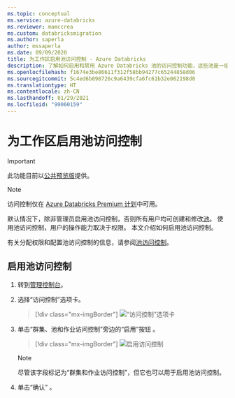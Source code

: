 ```yaml
---
ms.topic: conceptual
ms.service: azure-databricks
ms.reviewer: mamccrea
ms.custom: databricksmigration
ms.author: saperla
author: mssaperla
ms.date: 09/09/2020
title: 为工作区启用池访问控制 - Azure Databricks
description: 了解如何启用和禁用 Azure Databricks 池的访问控制功能，这些池是一组空闲的现成可用实例，可用于启动群集。
ms.openlocfilehash: f1674e3be86611f312f58bb94277c65244858d06
ms.sourcegitcommit: 5c4ed6b098726c9a6439cfa6fc61b32e062198d0
ms.translationtype: HT
ms.contentlocale: zh-CN
ms.lasthandoff: 01/29/2021
ms.locfileid: "99060159"
---
```

# <a name="enable-pool-access-control-for-your-workspace"></a>为工作区启用池访问控制

> [!IMPORTANT]
>
> 此功能目前以[公共预览版](../../release-notes/release-types.md)提供。

> [!NOTE]
>
> 访问控制仅在 [Azure Databricks Premium 计划](https://databricks.com/product/azure-pricing)中可用。

默认情况下，除非管理员启用池访问控制，否则所有用户均可创建和修改[池](../../clusters/instance-pools/index.md)。 使用池访问控制，用户的操作能力取决于权限。 本文介绍如何启用池访问控制。

有关分配权限和配置池访问控制的信息，请参阅[池访问控制](../../security/access-control/pool-acl.md)。

## <a name="enable-pool-access-control"></a>启用池访问控制

1. 转到[管理控制台](../admin-console.md)。
2. 选择“访问控制”选项卡。

   > [!div class="mx-imgBorder"]
   > ![“访问控制”选项卡](../../_static/images/admin-settings/access-control-tab-azure.png)

3. 单击“群集、池和作业访问控制”旁边的“启用”按钮 。

   > [!div class="mx-imgBorder"]
   > ![启用访问控制](../../_static/images/admin-settings/cluster-and-jobs-acls.png)

   > [!NOTE]
   >
   > 尽管该字段标记为“群集和作业访问控制”，但它也可以用于启用池访问控制。

4. 单击“确认”  。